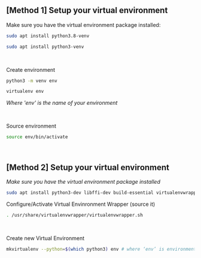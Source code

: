 ## [Method 1] Setup your virtual environment
Make sure you have the virtual environment package installed:
```bash
sudo apt install python3.8-venv
```
```bash
sudo apt install python3-venv
```

<br />

Create environment 
```bash
python3 -m venv env
```
```bash
virtualenv env
```
_Where 'env' is the name of your environment_

<br />

Source environment
```bash
source env/bin/activate
```

<br />

## [Method 2] Setup your virtual environment
_Make sure you have the virtual environment package installed_
```bash
sudo apt install python3-dev libffi-dev build-essential virtualenvwrapper -y
```


Configure/Activate Virtual Envinronment Wrapper (source it)
```bash
. /usr/share/virtualenvwrapper/virtualenvwrapper.sh
```

<br />

Create new Virtual Environment
```bash
mkvirtualenv --python=$(which python3) env # where ‘env’ is environment name
```

